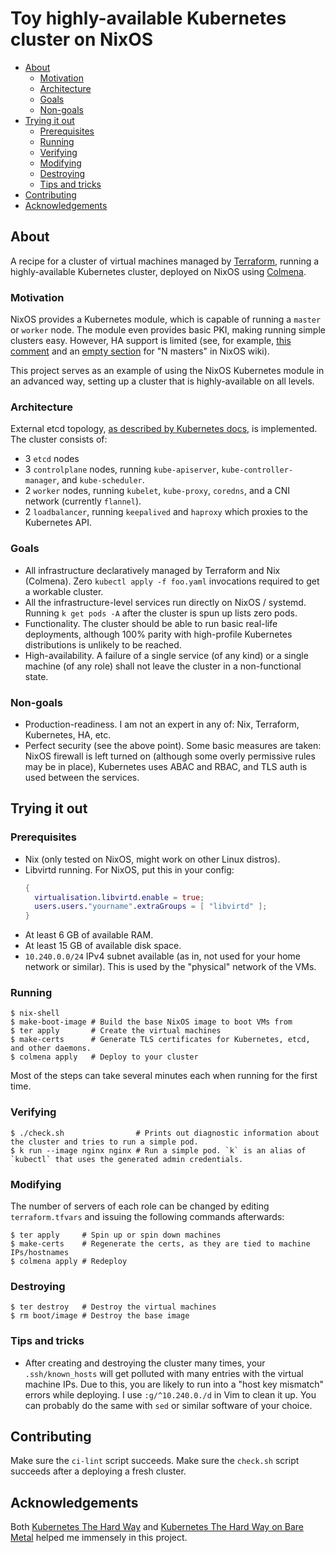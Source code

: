 # Toy highly-available Kubernetes cluster on NixOS

<!-- vim-markdown-toc GFM -->

* [About](#about)
    * [Motivation](#motivation)
    * [Architecture](#architecture)
    * [Goals](#goals)
    * [Non-goals](#non-goals)
* [Trying it out](#trying-it-out)
    * [Prerequisites](#prerequisites)
    * [Running](#running)
    * [Verifying](#verifying)
    * [Modifying](#modifying)
    * [Destroying](#destroying)
    * [Tips and tricks](#tips-and-tricks)
* [Contributing](#contributing)
* [Acknowledgements](#acknowledgements)

<!-- vim-markdown-toc -->

## About

A recipe for a cluster of virtual machines managed by [Terraform](https://www.terraform.io/),
running a highly-available Kubernetes cluster,
deployed on NixOS using [Colmena](https://github.com/zhaofengli/colmena).

### Motivation

NixOS provides a Kubernetes module, which is capable of running a `master` or `worker` node.
The module even provides basic PKI, making running simple clusters easy.
However, HA support is limited (see, for example,
[this comment](https://github.com/NixOS/nixpkgs/blob/acab4d1d4dff1e1bbe95af639fdc6294363cce66/nixos/modules/services/cluster/kubernetes/pki.nix)
and an [empty section](https://nixos.wiki/wiki/Kubernetes#N_Masters_.28HA.29)
for "N masters" in NixOS wiki).

This project serves as an example of using the NixOS Kubernetes module in an advanced way,
setting up a cluster that is highly-available on all levels.

### Architecture

External etcd topology,
[as described by Kubernetes docs](https://kubernetes.io/docs/setup/production-environment/tools/kubeadm/ha-topology/#external-etcd-topology),
is implemented.
The cluster consists of:
* 3 `etcd` nodes
* 3 `controlplane` nodes, running
  `kube-apiserver`, `kube-controller-manager`, and `kube-scheduler`.
* 2 `worker` nodes, running `kubelet`, `kube-proxy`,
  `coredns`, and a CNI network (currently `flannel`).
* 2 `loadbalancer`, running `keepalived` and `haproxy` which proxies to the Kubernetes API.

### Goals
* All infrastructure declaratively managed by Terraform and Nix (Colmena).
  Zero `kubectl apply -f foo.yaml` invocations required to get a workable cluster.
* All the infrastructure-level services run directly on NixOS / systemd.
  Running `k get pods -A` after the cluster is spun up lists zero pods.
* Functionality. The cluster should be able to run basic real-life deployments,
  although 100% parity with high-profile Kubernetes distributions is unlikely to be reached.
* High-availability.
  A failure of a single service (of any kind) or a single machine (of any role)
  shall not leave the cluster in a non-functional state.

### Non-goals
* Production-readiness. I am not an expert in any of: Nix, Terraform, Kubernetes, HA, etc.
* Perfect security (see the above point).
  Some basic measures are taken: NixOS firewall is left turned on
  (although some overly permissive rules may be in place),
  Kubernetes uses ABAC and RBAC,
  and TLS auth is used between the services.

## Trying it out

### Prerequisites

* Nix (only tested on NixOS, might work on other Linux distros).
* Libvirtd running. For NixOS, put this in your config:
  ```nix
  {
    virtualisation.libvirtd.enable = true;
    users.users."yourname".extraGroups = [ "libvirtd" ];
  }
  ```
* At least 6 GB of available RAM.
* At least 15 GB of available disk space.
* `10.240.0.0/24` IPv4 subnet available (as in, not used for your home network or similar).
  This is used by the "physical" network of the VMs.

### Running

```console
$ nix-shell
$ make-boot-image # Build the base NixOS image to boot VMs from
$ ter apply       # Create the virtual machines
$ make-certs      # Generate TLS certificates for Kubernetes, etcd, and other daemons.
$ colmena apply   # Deploy to your cluster
```

Most of the steps can take several minutes each when running for the first time.

### Verifying

```console
$ ./check.sh                # Prints out diagnostic information about the cluster and tries to run a simple pod.
$ k run --image nginx nginx # Run a simple pod. `k` is an alias of `kubectl` that uses the generated admin credentials.
```

### Modifying

The number of servers of each role can be changed by editing `terraform.tfvars`
and issuing the following commands afterwards:

```console
$ ter apply     # Spin up or spin down machines
$ make-certs    # Regenerate the certs, as they are tied to machine IPs/hostnames
$ colmena apply # Redeploy
```

### Destroying

```console
$ ter destroy   # Destroy the virtual machines
$ rm boot/image # Destroy the base image
```

### Tips and tricks

* After creating and destroying the cluster many times, your `.ssh/known_hosts`
  will get polluted with many entries with the virtual machine IPs.
  Due to this, you are likely to run into a "host key mismatch" errors while deploying.
  I use `:g/^10.240.0./d` in Vim to clean it up.
  You can probably do the same with `sed` or similar software of your choice.

## Contributing

Make sure the `ci-lint` script succeeds.
Make sure the `check.sh` script succeeds after a deploying a fresh cluster.

## Acknowledgements

Both [Kubernetes The Hard Way](https://github.com/kelseyhightower/kubernetes-the-hard-way)
and [Kubernetes The Hard Way on Bare Metal](https://github.com/Praqma/LearnKubernetes/blob/master/kamran/Kubernetes-The-Hard-Way-on-BareMetal.md)
helped me immensely in this project.
